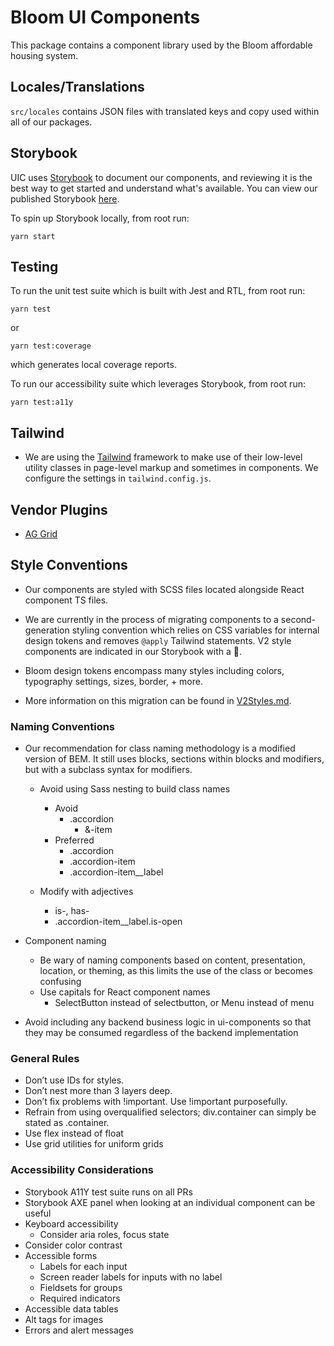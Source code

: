 # Bloom UI Components

This package contains a component library used by the Bloom affordable housing system.

## Locales/Translations

`src/locales` contains JSON files with translated keys and copy used within all of our packages.

## Storybook

UIC uses [Storybook](https://storybook.js.org/) to document our components, and reviewing it is the best way to get started and understand what's available. You can view our published Storybook [here](https://storybook.bloom.exygy.dev/).

To spin up Storybook locally, from root run:

```
yarn start
```

## Testing

To run the unit test suite which is built with Jest and RTL, from root run:

```
yarn test
```

or

```
yarn test:coverage
```

which generates local coverage reports.

To run our accessibility suite which leverages Storybook, from root run:

```
yarn test:a11y
```

## Tailwind

- We are using the [Tailwind](https://v2.tailwindcss.com) framework to make use of their low-level utility classes in page-level markup and sometimes in components. We configure the settings in `tailwind.config.js`.

## Vendor Plugins

- [AG Grid](https://www.ag-grid.com)

## Style Conventions

- Our components are styled with SCSS files located alongside React component TS files.

- We are currently in the process of migrating components to a second-generation styling convention which relies on CSS variables for internal design tokens and removes `@apply` Tailwind statements. V2 style components are indicated in our Storybook with a :triangular_flag_on_post:.

- Bloom design tokens encompass many styles including colors, typography settings, sizes, border, + more.

- More information on this migration can be found in [V2Styles.md](https://github.com/bloom-housing/ui-components/blob/main/V2Styles.md).

### Naming Conventions

- Our recommendation for class naming methodology is a modified version of BEM. It still uses blocks, sections within blocks and modifiers, but with a subclass syntax for modifiers.

  - Avoid using Sass nesting to build class names

    - Avoid
      - .accordion
        - &-item
    - Preferred
      - .accordion
      - .accordion-item
      - .accordion-item\_\_label

  - Modify with adjectives
    - is-, has-
    - .accordion-item\_\_label.is-open

- Component naming
  - Be wary of naming components based on content, presentation, location, or theming, as this limits the use of the class or becomes confusing
  - Use capitals for React component names
    - SelectButton instead of selectbutton, or Menu instead of menu
- Avoid including any backend business logic in ui-components so that they may be consumed regardless of the backend implementation

### General Rules

- Don’t use IDs for styles.
- Don’t nest more than 3 layers deep.
- Don’t fix problems with !important. Use !important purposefully.
- Refrain from using overqualified selectors; div.container can simply be stated as .container.
- Use flex instead of float
- Use grid utilities for uniform grids

### Accessibility Considerations

- Storybook A11Y test suite runs on all PRs
- Storybook AXE panel when looking at an individual component can be useful
- Keyboard accessibility
  - Consider aria roles, focus state
- Consider color contrast
- Accessible forms
  - Labels for each input
  - Screen reader labels for inputs with no label
  - Fieldsets for groups
  - Required indicators
- Accessible data tables
- Alt tags for images
- Errors and alert messages
